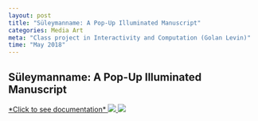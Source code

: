 ```yaml
---
layout: post
title: "Süleymanname: A Pop-Up Illuminated Manuscript"
categories: Media Art
meta: "Class project in Interactivity and Computation (Golan Levin)"
time: "May 2018"
---
```


## Süleymanname: A Pop-Up Illuminated Manuscript

<a href="http://cmuems.com/2018/60212s/joxin/05/04/joxin-finalproject/">
*Click to see documentation* </a>

<a href="http://cmuems.com/2018/60212s/joxin/05/04/joxin-finalproject/">
<img src="/assets/popup1.gif"> </a>

<a href="http://cmuems.com/2018/60212s/joxin/05/04/joxin-finalproject/">
<img src="/assets/popup2.gif"> </a>

